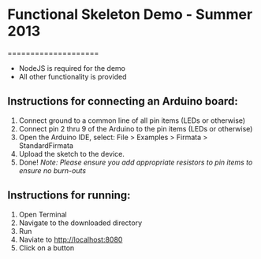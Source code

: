 # Functional Skeleton Demo - Summer 2013 #
====================

*	NodeJS is required for the demo
*	All other functionality is provided

## Instructions for connecting an Arduino board: ##
1.	Connect ground to a common line of all pin items (LEDs or otherwise)
2.	Connect pin 2 thru 9 of the Arduino to the pin items (LEDs or otherwise)
3.	Open the Arduino IDE, select: File > Examples > Firmata > StandardFirmata
4.	Upload the sketch to the device.
5.	Done!
_Note: Please ensure you add appropriate resistors to pin items to ensure no burn-outs_

## Instructions for running: ##
1.	Open Terminal
2.	Navigate to the downloaded directory
3.	Run 		<node app.js>
4.	Naviate to 		<http://localhost:8080>
5.	Click on a button